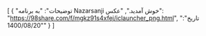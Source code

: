 [
  {
    "توضیحات": "به برنامه Nazarsanji خوش آمدید.",
    "عکس": "https://98share.com/f/mgkz91s4xfej/iclauncher_png.html",
    "تاریخ": "1400/08/20"
  }
]
